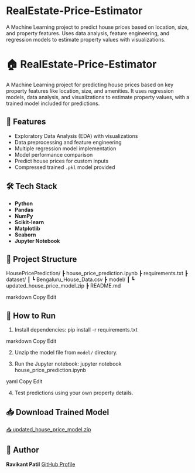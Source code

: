 # RealEstate-Price-Estimator
A Machine Learning project to predict house prices based on location, size, and property features. Uses data analysis, feature engineering, and regression models to estimate property values with visualizations.

# 🏠 RealEstate-Price-Estimator

A Machine Learning project for predicting house prices based on key property features like location, size, and amenities. It uses regression models, data analysis, and visualizations to estimate property values, with a trained model included for predictions.

## 📑 Features
- Exploratory Data Analysis (EDA) with visualizations
- Data preprocessing and feature engineering
- Multiple regression model implementation
- Model performance comparison
- Predict house prices for custom inputs
- Compressed trained `.pkl` model provided

## 🛠️ Tech Stack
- **Python**
- **Pandas**
- **NumPy**
- **Scikit-learn**
- **Matplotlib**
- **Seaborn**
- **Jupyter Notebook**

## 📂 Project Structure
HousePricePrediction/
┣ house_price_prediction.ipynb
┣ requirements.txt
┣ dataset/
┃ ┗ Bengaluru_House_Data.csv
┣ model/
┃ ┗ updated_house_price_model.zip
┣ README.md

markdown
Copy
Edit

## 🚀 How to Run
1. Install dependencies:
pip install -r requirements.txt

markdown
Copy
Edit

2. Unzip the model file from `model/` directory.

3. Run the Jupyter notebook:
jupyter notebook house_price_prediction.ipynb

yaml
Copy
Edit

4. Test predictions using your own property details.

## 📥 Download Trained Model
[📥 updated_house_price_model.zip](sandbox:/mnt/data/updated_house_price_model.zip)

## 📌 Author
**Ravikant Patil**
[GitHub Profile](https://github.com/Ravikantpatil8181)

